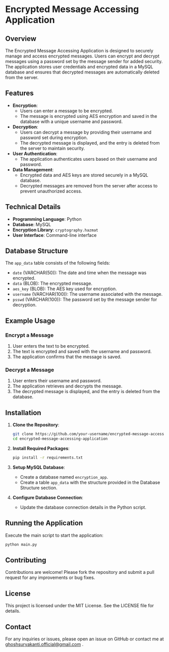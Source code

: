 # Encrypted Message Accessing Application

## Overview
The Encrypted Message Accessing Application is designed to securely manage and access encrypted messages. Users can encrypt and decrypt messages using a password set by the message sender for added security. The application stores user credentials and encrypted data in a MySQL database and ensures that decrypted messages are automatically deleted from the server.

## Features
- **Encryption**:
  - Users can enter a message to be encrypted.
  - The message is encrypted using AES encryption and saved in the database with a unique username and password.
- **Decryption**:
  - Users can decrypt a message by providing their username and password set during encryption.
  - The decrypted message is displayed, and the entry is deleted from the server to maintain security.
- **User Authentication**:
  - The application authenticates users based on their username and password.
- **Data Management**:
  - Encrypted data and AES keys are stored securely in a MySQL database.
  - Decrypted messages are removed from the server after access to prevent unauthorized access.

## Technical Details
- **Programming Language**: Python
- **Database**: MySQL
- **Encryption Library**: `cryptography.hazmat`
- **User Interface**: Command-line interface

## Database Structure
The `app_data` table consists of the following fields:
- `date` (VARCHAR(50)): The date and time when the message was encrypted.
- `data` (BLOB): The encrypted message.
- `aes_key` (BLOB): The AES key used for encryption.
- `username` (VARCHAR(100)): The username associated with the message.
- `psswd` (VARCHAR(100)): The password set by the message sender for decryption.

## Example Usage
### Encrypt a Message
1. User enters the text to be encrypted.
2. The text is encrypted and saved with the username and password.
3. The application confirms that the message is saved.

### Decrypt a Message
1. User enters their username and password.
2. The application retrieves and decrypts the message.
3. The decrypted message is displayed, and the entry is deleted from the database.

## Installation
1. **Clone the Repository**:
   ```bash
   git clone https://github.com/your-username/encrypted-message-accessing-application.git
   cd encrypted-message-accessing-application
   ```

2. **Install Required Packages**:
   ```bash
   pip install -r requirements.txt
   ```

3. **Setup MySQL Database**:
   - Create a database named `encryption_app`.
   - Create a table `app_data` with the structure provided in the Database Structure section.

4. **Configure Database Connection**:
   - Update the database connection details in the Python script.

## Running the Application
Execute the main script to start the application:
```bash
python main.py
```

## Contributing
Contributions are welcome! Please fork the repository and submit a pull request for any improvements or bug fixes.

## License
This project is licensed under the MIT License. See the LICENSE file for details.

## Contact
For any inquiries or issues, please open an issue on GitHub or contact me at ghoshsuryakanti.official@gmail.com .
